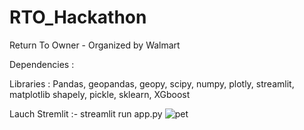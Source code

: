 # RTO_Hackathon
Return To Owner - Organized by Walmart

Dependencies : 

Libraries :
Pandas, 
geopandas, 
geopy, 
scipy, 
numpy, 
plotly, 
streamlit, 
matplotlib
shapely,
pickle,
sklearn,
XGboost


Lauch Stremlit :- streamlit run app.py
![pet](https://user-images.githubusercontent.com/6473576/180655369-0a88f508-4472-4ff6-81d1-847b672541c8.jpg)
